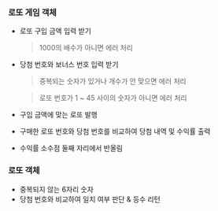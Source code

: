 ### 로또 게임 객체

- 로또 구입 금액 입력 받기
  > 1000의 배수가 아니면 에러 처리
- 당첨 번호와 보너스 번호 입력 받기

  > 중복되는 숫자가 있거나 개수가 안 맞으면 에러 처리

  > 로또 번호가 1 ~ 45 사이의 숫자가 아니면 에러 처리

- 구입 금액에 맞는 로또 발행
- 구매한 로또 번호와 당첨 번호를 비교하여 당첨 내역 및 수익률 출력
- 수익률 소수점 둘째 자리에서 반올림

### 로또 객체

- 중복되지 않는 6자리 숫자
- 당첨 번호와 비교하여 일치 여부 판단 & 등수 리턴
